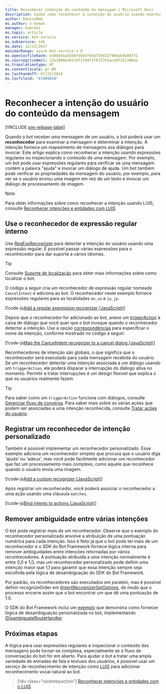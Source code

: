 ```yaml
---
title: Reconhecer intenção do conteúdo da mensagem | Microsoft Docs
description: Saiba como reconhecer a intenção do usuário usando expressões regulares ou verificando o conteúdo da mensagem.
author: DeniseMak
ms.author: v-demak
manager: kamrani
ms.topic: article
ms.service: bot-service
ms.subservice: sdk
ms.date: 12/13/2017
monikerRange: azure-bot-service-3.0
ms.openlocfilehash: e308445a43507db94fe54735432790dabdb88731
ms.sourcegitcommit: 23a1808e18176f1704f2f6f2763ace872b1388ae
ms.translationtype: HT
ms.contentlocale: pt-BR
ms.lasthandoff: 07/25/2019
ms.locfileid: "67404850"
---
```

# <a name="recognize-user-intent-from-message-content"></a>Reconhecer a intenção do usuário do conteúdo da mensagem

[!INCLUDE [pre-release-label](../includes/pre-release-label-v3.md)]

Quando o bot receber uma mensagem de um usuário, o bot poderá usar um **reconhecedor** para examinar a mensagem e determinar a intenção. A intenção fornece um mapeamento de mensagens aos diálogos para invocar. Este artigo explica como reconhecer a intenção usando expressões regulares ou inspecionando o conteúdo de uma mensagem. Por exemplo, um bot pode usar expressões regulares para verificar se uma mensagem contém a palavra "ajuda" e invocar um diálogo de ajuda. Um bot também pode verificar as propriedades da mensagem do usuário, por exemplo, para ver se o usuário enviou uma imagem em vez de um texto e invocar um diálogo de processamento de imagem. 

> [!NOTE]
> Para obter informações sobre como reconhecer a intenção usando LUIS, consulte [Reconhecer intenções e entidades com LUIS](bot-builder-nodejs-recognize-intent-luis.md) 


## <a name="use-the-built-in-regular-expression-recognizer"></a>Use o reconhecedor de expressão regular interno
Use [RegExpRecognizer][RegExpRecognizer] para detectar a intenção do usuário usando uma expressão regular. É possível passar várias expressões para o reconhecedor para dar suporte a vários idiomas. 

> [!TIP]
> Consulte [Suporte de localização](bot-builder-nodejs-localization.md) para obter mais informações sobre como localizar o bot.

O código a seguir cria um reconhecedor de expressão regular nomeado `CancelIntent` e adiciona ao bot. O reconhecedor neste exemplo fornece expressões regulares para as localidades `en_us` e `ja_jp`. 

[!code-js[Add a regular expression recognizer (JavaScript)](../includes/code/node-regex-recognizer.js#addRegexRecognizer)]

Depois que o reconhecedor for adicionado ao bot, anexe um [triggerAction][triggerAction] à caixa de diálogo que você quer que o bot invoque quando o reconhecedor detectar a intenção. Use a opção [correspondências][matches] para especificar o nome da intenção, conforme mostrado no código a seguir:

[!code-js[Map the CancelIntent recognizer to a cancel dialog (JavaScript)](../includes/code/node-regex-recognizer.js#bindCancelDialogToRegexRecognizer)]

Reconhecedores de intenção são globais, o que significa que o reconhecedor será executado para cada mensagem recebida do usuário. Se um reconhecedor detectar uma intenção associada a um diálogo usando um `triggerAction`, ele poderá disparar a interrupção do diálogo ativa no momento. Permitir e tratar interrupções é um design flexível que explica o que os usuários realmente fazem.

> [!TIP] 
> Para saber como um `triggerAction` funciona com diálogos, consulte [Gerenciar fluxo de conversa](bot-builder-nodejs-manage-conversation-flow.md). Para saber mais sobre as várias ações que podem ser associadas a uma intenção reconhecida, consulte [Tratar ações do usuário](bot-builder-nodejs-dialog-actions.md).

## <a name="register-a-custom-intent-recognizer"></a>Registrar um reconhecedor de intenção personalizado
Também é possível implementar um reconhecedor personalizado. Esse exemplo adiciona um reconhecedor simples que procura que o usuário diga 'ajuda' ou 'adeus', mas você pode facilmente adicionar um reconhecedor que faz um processamento mais complexo, como aquele que reconhece quando o usuário envia uma imagem. 


[!code-js[Add a custom recognizer (JavaScript)](../includes/code/node-howto-recognize-intent.js#addCustomRecognizer)]

Após registrar um reconhecedor, você poderá associar o reconhecedor a uma ação usando uma cláusula `matches`.

[!code-js[Bind intents to actions (JavaScript)](../includes/code/node-howto-recognize-intent.js#bindIntentsToActions)]

## <a name="disambiguate-between-multiple-intents"></a>Remover ambiguidade entre várias intenções

O bot pode registrar mais de um reconhecedor. Observe que o exemplo do reconhecedor personalizado envolve a atribuição de uma pontuação numérica para cada intenção. Isso é feito já que o bot pode ter mais de um reconhecedor e o SDK do Bot Framework fornece lógica interna para remover ambiguidades entre intenções retornadas por vários reconhecedores. A pontuação atribuída a uma intenção normalmente é entre 0,0 e 1,0, mas um reconhecedor personalizado pode definir uma intenção maior que 1,1 para garantir que essa intenção sempre seja escolhida pela lógica de desambiguação do SDK do Bot Framework. 

Por padrão, os reconhecedores são executados em paralelo, mas é possível definir recognizeOrder em [IIntentRecognizerSetOptions][IntentRecognizerSetOptions], de modo que o processo encerre assim que o bot encontrar um que dê uma pontuação de 1.0.

O SDK do Bot Framework inclui um [exemplo][DisambiguationSample] que demonstra como fornecer lógica de desambiguação personalizada no bot, implementando [IDisambiguateRouteHandler][IDisambiguateRouteHandler].

## <a name="next-steps"></a>Próximas etapas
A lógica para usar expressões regulares e inspecionar o conteúdo das mensagens pode tornar-se complexa, especialmente se o fluxo de conversação do bot for em aberto. Para ajudar o bot a tratar uma ampla variedade de entradas de fala e textuais dos usuários, é possível usar um serviço de reconhecimento de intenção como [LUIS][LUIS] para adicionar reconhecimento vocal natural ao bot.

> [!div class="nextstepaction"]
> [Reconhecer intenções e entidades com o LUIS](bot-builder-nodejs-recognize-intent-luis.md)


[LUIS]: https://www.luis.ai/

[triggerAction]: https://docs.botframework.com/node/builder/chat-reference/classes/_botbuilder_d_.dialog.html#triggeraction

[matches]: https://docs.botframework.com/node/builder/chat-reference/interfaces/_botbuilder_d_.itriggeractionoptions.html#matches

[node-js-bot-how-to]: bot-builder-nodejs-recognize-intent-luis.md

[LUISAzureDocs]: /azure/cognitive-services/LUIS/Home

[IMessage]: http://docs.botframework.com/node/builder/chat-reference/interfaces/_botbuilder_d_.imessage

[IntentRecognizerSetOptions]: https://docs.botframework.com/node/builder/chat-reference/interfaces/_botbuilder_d_.iintentrecognizersetoptions.html

[LuisRecognizer]: https://docs.botframework.com/node/builder/chat-reference/classes/_botbuilder_d_.luisrecognizer

[LUISSample]: https://aka.ms/v3-js-luisSample

[LUISConcepts]: https://docs.botframework.com/node/builder/guides/understanding-natural-language/

[DisambiguationSample]: https://aka.ms/v3-js-onDisambiguateRoute

[IDisambiguateRouteHandler]: https://docs.botframework.com/node/builder/chat-reference/interfaces/_botbuilder_d_.idisambiguateroutehandler.html

[RegExpRecognizer]: https://docs.botframework.com/node/builder/chat-reference/classes/_botbuilder_d_.regexprecognizer.html

[AlarmBot]: https://aka.ms/v3-js-luisSample
